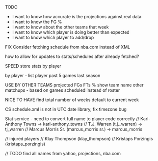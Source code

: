 TODO
* I want to know how accurate is the projections against real data
* I want to know the FG %
* I want to know about the other teams that week
* I want to know which player is doing better than expected
* I want to know which player to add/drop

FIX
Consider fetching schedule from nba.com instead of XML

how to allow for updates to stats/schedules after already fetched?


SPEED
store stats by player


by player - list player
past 5 games
last season

USE BY OTHER TEAMS
projected FGs FTs %
show team name
other matchups - based on games scheduled instead of roster
  
NICE TO HAVE
find total number of weeks
default to current week
  
CS
schedule.xml is not in UTC
date library, fix timezone bug

Stat service - need to convert full name to player code correctly
// Karl-Anthony Towns -> karl-anthony_towns
// T.J. Warren (t.j._warren) -> tj_warren
// Marcus Morris Sr. (marcus_morris sr.) -> marcus_morris

// injured players
// Klay Thompson (klay_thompson)
// Kristaps Porzingis (kristaps_porzingis)

// TODO find all names from yahoo, projections, nba.com